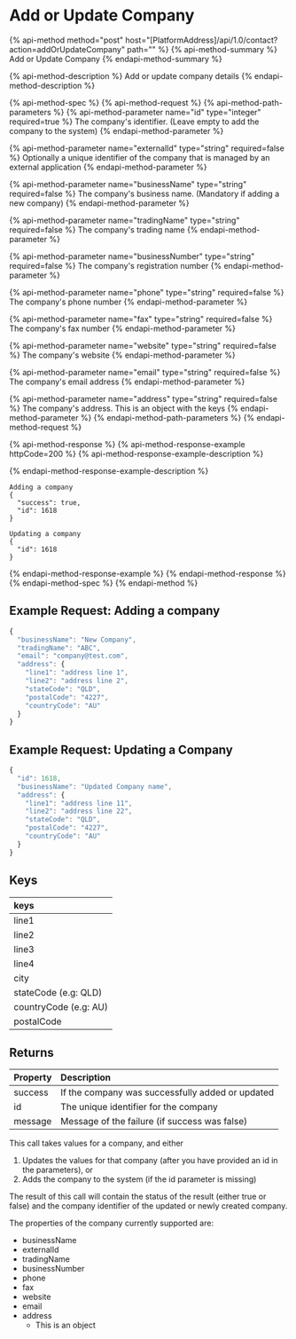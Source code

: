 # Add or Update Company

{% api-method method="post" host="\[PlatformAddress\]/api/1.0/contact?action=addOrUpdateCompany" path="" %}
{% api-method-summary %}
Add or Update Company
{% endapi-method-summary %}

{% api-method-description %}
Add or update company details
{% endapi-method-description %}

{% api-method-spec %}
{% api-method-request %}
{% api-method-path-parameters %}
{% api-method-parameter name="id" type="integer" required=true %}
The company's identifier. \(Leave empty to add the company to the system\)
{% endapi-method-parameter %}

{% api-method-parameter name="externalId" type="string" required=false %}
Optionally a unique identifier of the company that is managed by an external application
{% endapi-method-parameter %}

{% api-method-parameter name="businessName" type="string" required=false %}
The company's business name. \(Mandatory if adding a new company\)
{% endapi-method-parameter %}

{% api-method-parameter name="tradingName" type="string" required=false %}
The company's trading name
{% endapi-method-parameter %}

{% api-method-parameter name="businessNumber" type="string" required=false %}
The company's registration number
{% endapi-method-parameter %}

{% api-method-parameter name="phone" type="string" required=false %}
The company's phone number
{% endapi-method-parameter %}

{% api-method-parameter name="fax" type="string" required=false %}
The company's fax number
{% endapi-method-parameter %}

{% api-method-parameter name="website" type="string" required=false %}
The company's website
{% endapi-method-parameter %}

{% api-method-parameter name="email" type="string" required=false %}
The company's email address
{% endapi-method-parameter %}

{% api-method-parameter name="address" type="string" required=false %}
The company's address. This is an object with the keys
{% endapi-method-parameter %}
{% endapi-method-path-parameters %}
{% endapi-method-request %}

{% api-method-response %}
{% api-method-response-example httpCode=200 %}
{% api-method-response-example-description %}

{% endapi-method-response-example-description %}

```
Adding a company
{
  "success": true,
  "id": 1618
}

Updating a company
{
  "id": 1618
}
```
{% endapi-method-response-example %}
{% endapi-method-response %}
{% endapi-method-spec %}
{% endapi-method %}

## Example Request: Adding a company

```javascript
{
  "businessName": "New Company",
  "tradingName": "ABC",
  "email": "company@test.com",
  "address": {
    "line1": "address line 1",
    "line2": "address line 2",
    "stateCode": "QLD",
    "postalCode": "4227",
    "countryCode": "AU"
  }
}
```

## Example Request: Updating a Company

```javascript
{
  "id": 1618,
  "businessName": "Updated Company name",
  "address": {
    "line1": "address line 11",
    "line2": "address line 22",
    "stateCode": "QLD",
    "postalCode": "4227",
    "countryCode": "AU"
  }
}
```

## Keys

| keys |
| :--- |
| line1 |
| line2 |
| line3 |
| line4 |
| city |
| stateCode \(e.g: QLD\) |
| countryCode \(e.g: AU\) |
| postalCode |

## Returns

| Property | Description |
| :--- | :--- |
| success | If the company was successfully added or updated |
| id | The unique identifier for the company |
| message | Message of the failure \(if success was false\) |

This call takes values for a company, and either

1. Updates the values for that company \(after you have provided an id in the parameters\), or
2. Adds the company to the system \(if the id parameter is missing\)

The result of this call will contain the status of the result \(either true or false\) and the company identifier of the updated or newly created company.

The properties of the company currently supported are:

* businessName
* externalId
* tradingName
* businessNumber
* phone
* fax
* website
* email
* address
  * This is an object


